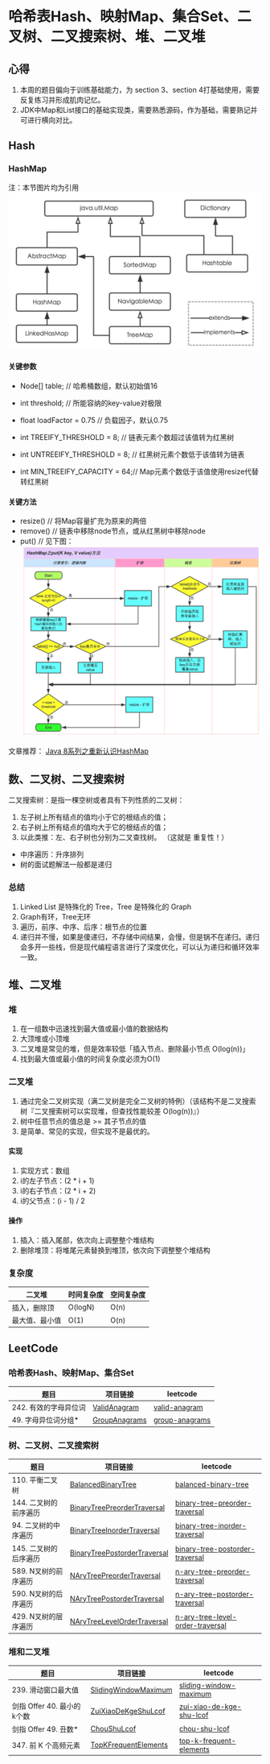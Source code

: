 # 哈希表Hash、映射Map、集合Set、二叉树、二叉搜索树、堆、二叉堆

## 心得

1. 本周的题目偏向于训练基础能力，为 section 3、section 4打基础使用，需要反复练习并形成肌肉记忆。
2. JDK中Map和List接口的基础实现类，需要熟悉源码，作为基础，需要熟记并可进行横向对比。

## Hash

### HashMap

注：本节图片均为引用
![HashMap类继承关系](photo/HashMap类继承关系.jpg)

#### 关键参数

- Node[] table; // 哈希桶数组，默认初始值16
- int threshold; // 所能容纳的key-value对极限
- float loadFactor = 0.75 // 负载因子，默认0.75

- int TREEIFY_THRESHOLD = 8; // 链表元素个数超过该值转为红黑树
- int UNTREEIFY_THRESHOLD = 8; // 红黑树元素个数低于该值转为链表
- int MIN_TREEIFY_CAPACITY = 64;// Map元素个数低于该值使用resize代替转红黑树

#### 关键方法

- resize()  // 将Map容量扩充为原来的两倍
- remove()  // 链表中移除node节点，或从红黑树中移除node
- put()     // 见下图：
  ![HashMap-put方法](photo/HashMap-put方法.jpg)

文章推荐：
[Java 8系列之重新认识HashMap](https://zhuanlan.zhihu.com/p/21673805)

## 数、二叉树、二叉搜索树

二叉搜索树：是指一棵空树或者具有下列性质的二叉树：

1. 左子树上所有结点的值均小于它的根结点的值；
2. 右子树上所有结点的值均大于它的根结点的值；
3. 以此类推：左、右子树也分别为二叉查找树。 （这就是 重复性！）

- 中序遍历：升序排列
- 树的面试题解法一般都是递归

### 总结

1. Linked List 是特殊化的 Tree，Tree 是特殊化的 Graph
2. Graph有环，Tree无环
3. 遍历，前序、中序、后序：根节点的位置
4. 递归并不慢，如果是傻递归，不存储中间结果，会慢，但是锅不在递归。递归会多开一些栈，但是现代编程语言进行了深度优化，可以认为递归和循环效率一致。

## 堆、二叉堆

### 堆

1. 在一组数中迅速找到最大值或最小值的数据结构
2. 大顶堆或小顶堆
3. 二叉堆是常见的堆，但是效率较低「插入节点、删除最小节点 O(log(n))」
4. 找到最大值或最小值的时间复杂度必须为O(1)

### 二叉堆

1. 通过完全二叉树实现（满二叉树是完全二叉树的特例）（该结构不是二叉搜索树『二叉搜索树可以实现堆，但查找性能较差 O(log(n))』）
2. 树中任意节点的值总是 >= 其子节点的值
3. 是简单、常见的实现，但实现不是最优的。

#### 实现

1. 实现方式：数组
2. i的左子节点：(2 * i + 1)
3. i的右子节点：(2 * i + 2)
3. i的父节点：(i - 1) / 2

#### 操作

1. 插入：插入尾部，依次向上调整整个堆结构
2. 删除堆顶：将堆尾元素替换到堆顶，依次向下调整整个堆结构

### 复杂度

| 二叉堆 | 时间复杂度 | 空间复杂度 |
|---|---|---|
| 插入，删除顶   | O(logN)   | O(n) |
| 最大值、最小值  | O(1)      | O(n) |

## LeetCode

### 哈希表Hash、映射Map、集合Set

| 题目            | 项目链接 | leetcode |
|---------------|---|---|
| 242. 有效的字母异位词 | [ValidAnagram](leetcode2/ValidAnagram.java) | [valid-anagram](https://leetcode-cn.com/problems/valid-anagram/) |
| 49. 字母异位词分组*  | [GroupAnagrams](leetcode2/GroupAnagrams.java) | [group-anagrams](https://leetcode-cn.com/problems/group-anagrams/) |

### 树、二叉树、二叉搜索树

| 题目 | 项目链接 | leetcode |
|---|---|---|
| 110. 平衡二叉树 | [BalancedBinaryTree](leetcode2/BalancedBinaryTree.java) | [balanced-binary-tree](https://leetcode-cn.com/problems/balanced-binary-tree/) |
| 144. 二叉树的前序遍历 | [BinaryTreePreorderTraversal](leetcode2/BinaryTreePreorderTraversal.java) | [binary-tree-preorder-traversal](https://leetcode-cn.com/problems/binary-tree-preorder-traversal/) |
| 94. 二叉树的中序遍历 | [BinaryTreeInorderTraversal](leetcode2/BinaryTreeInorderTraversal.java) | [binary-tree-inorder-traversal](https://leetcode-cn.com/problems/binary-tree-inorder-traversal/) |
| 145. 二叉树的后序遍历 | [BinaryTreePostorderTraversal](leetcode2/BinaryTreePostorderTraversal.java) | [binary-tree-postorder-traversal](https://leetcode-cn.com/problems/binary-tree-postorder-traversal/) |
| 589. N叉树的前序遍历 | [NAryTreePreorderTraversal](leetcode2/NAryTreePreorderTraversal.java) | [n-ary-tree-preorder-traversal](https://leetcode-cn.com/problems/n-ary-tree-preorder-traversal/) |
| 590. N叉树的后序遍历 | [NAryTreePostorderTraversal](leetcode2/NAryTreePostorderTraversal.java) | [n-ary-tree-postorder-traversal](https://leetcode-cn.com/problems/n-ary-tree-postorder-traversal/) |
| 429. N叉树的层序遍历 | [NAryTreeLevelOrderTraversal](leetcode2/NAryTreeLevelOrderTraversal.java) | [n-ary-tree-level-order-traversal](https://leetcode-cn.com/problems/n-ary-tree-level-order-traversal/) |

### 堆和二叉堆

| 题目                  | 项目链接 | leetcode |
|---------------------|---|---|
| 239. 滑动窗口最大值        | [SlidingWindowMaximum](leetcode2/SlidingWindowMaximum.java) | [sliding-window-maximum](https://leetcode-cn.com/problems/sliding-window-maximum/) |
| 剑指 Offer 40. 最小的k个数 | [ZuiXiaoDeKgeShuLcof](leetcode2/ZuiXiaoDeKgeShuLcof.java) | [zui-xiao-de-kge-shu-lcof](https://leetcode-cn.com/problems/zui-xiao-de-kge-shu-lcof/) |
| 剑指 Offer 49. 丑数*    | [ChouShuLcof](leetcode2/ChouShuLcof.java) | [chou-shu-lcof](https://leetcode-cn.com/problems/chou-shu-lcof/) |
| 347. 前 K 个高频元素      | [TopKFrequentElements](leetcode2/TopKFrequentElements.java) | [top-k-frequent-elements](https://leetcode-cn.com/problems/top-k-frequent-elements/) |
